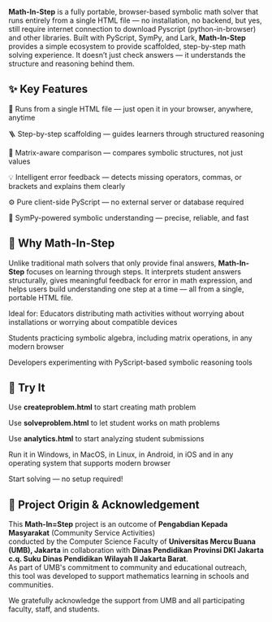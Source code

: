**Math-In-Step** is a fully portable, browser-based symbolic math solver that runs entirely from a single HTML file — no installation, no backend, but yes, still require internet connection to download Pyscript (python-in-browser) and other libraries.
Built with PyScript, SymPy, and Lark, **Math-In-Step** provides a simple ecosystem to provide scaffolded, step-by-step math solving experience. It doesn’t just check answers — it understands the structure and reasoning behind them.

## ✨ Key Features

🧮 Runs from a single HTML file — just open it in your browser, anywhere, anytime

🪜 Step-by-step scaffolding — guides learners through structured reasoning

🧩 Matrix-aware comparison — compares symbolic structures, not just values

💡 Intelligent error feedback — detects missing operators, commas, or brackets and explains them clearly

⚙️ Pure client-side PyScript — no external server or database required

🧠 SymPy-powered symbolic understanding — precise, reliable, and fast

## 🧱 Why Math-In-Step

Unlike traditional math solvers that only provide final answers, **Math-In-Step** focuses on learning through steps.
It interprets student answers structurally, gives meaningful feedback for error in math expression, and helps users build understanding one step at a time — all from a single, portable HTML file.

Ideal for:
Educators distributing math activities without worrying about installations or worrying about compatible devices

Students practicing symbolic algebra, including matrix operations, in any modern browser

Developers experimenting with PyScript-based symbolic reasoning tools

## 🚀 Try It

Use **createproblem.html** to start creating math problem

Use **solveproblem.html** to let student works on math problems

Use **analytics.html** to start analyzing student submissions

Run it in Windows, in MacOS, in Linux, in Android, in iOS and in any operating system that supports modern browser

Start solving — no setup required!

## 🎯 Project Origin & Acknowledgement

This **Math-In=Step** project is an outcome of **Pengabdian Kepada Masyarakat** (Community Service Activities)  
conducted by the Computer Science Faculty of **Universitas Mercu Buana (UMB), Jakarta** in collaboration with **Dinas Pendidikan Provinsi DKI Jakarta c.q. Suku Dinas Pendidikan Wilayah II Jakarta Barat**.  
As part of UMB's commitment to community and educational outreach,  
this tool was developed to support mathematics learning in schools and communities.

We gratefully acknowledge the support from UMB and all participating faculty, staff, and students.

